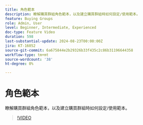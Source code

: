 ```yaml
---
title: 角色範本
description: 瞭解購買群組角色範本，以及建立購買群組時如何設定/使用範本。
feature: Buying Groups
role: Admin, User
level: Beginner, Intermediate, Experienced
doc-type: Feature Video
duration: 598
last-substantial-update: 2024-08-23T00:00:00Z
jira: KT-16052
source-git-commit: 6a675844e2b29326b33f435c2c86b31196644358
workflow-type: tm+mt
source-wordcount: '38'
ht-degree: 0%

---
```



# 角色範本

瞭解購買群組角色範本，以及建立購買群組時如何設定/使用範本。

>[!VIDEO](https://video.tv.adobe.com/v/3453312/?learn=on&captions=chi_hant)
